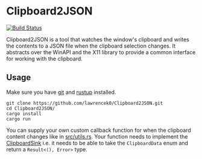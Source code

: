 # Clipboard2JSON 

[![Build Status](https://travis-ci.org/lawrencek0/Clipboard2JSON.svg?branch=master)](https://travis-ci.org/lawrencek0/Clipboard2JSON)

Clipboard2JSON is a tool that watches the window's clipboard and writes the
contents to a JSON file when the clipboard selection changes. It abstracts
over the WinAPI and the X11 library to provide a common interface for working
with the clipboard.

## Usage

Make sure you have [git](https://git-scm.com/) and [rustup](https://rustup.rs/)
installed.

```
git clone https://github.com/lawrencek0/Clipboard2JSON.git
cd Clipboard2JSON/
cargo install
cargo run
```

You can supply your own custom callback function for when the clipboard content
changes like in [src/utils.rs](https://github.com/lawrencek0/Clipboard2JSON/blob/master/src/utils.rs).
Your function needs to implement the [ClipboardSink](https://github.com/lawrencek0/Clipboard2JSON/blob/master/src/common.rs)
i.e. it needs to be able to take the `ClipboardData` enum and return a `Result<(), Error>`
type.
